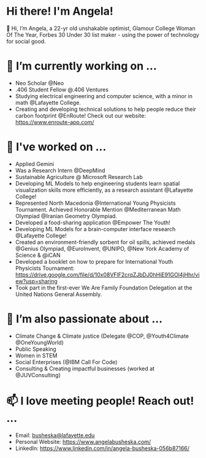 # Hi there! I'm Angela!

👋 Hi, I’m Angela, a 22-yr old unshakable optimist, Glamour College Woman Of The Year, Forbes 30 Under 30 list maker - using the power of technology for social good. 

# 🌱 I’m currently working on ...
- Neo Scholar @Neo
- .406 Student Fellow @.406 Ventures
- Studying electrical engineering and computer science, with a minor in math @Lafayette College.
- Creating and developing technical solutions to help people reduce their carbon footprint @EnRoute! Check out our website: https://www.enroute-app.com/ 

# 👀 I've worked on ...
- Applied Gemini
- Was a Research Intern @DeepMind
- Sustainable Agriculture @ Microsoft Research Lab
- Developing ML Models to help engineering students learn spatial visualization skills more efficiently, as a research assistant @Lafayette College! 
- Represented North Macedonia @International Young Physicists Tournament. Achieved Honorable Mention @Mediterranean Math Olympiad @Iranian Geometry Olympiad.
- Developed a food-sharing application @Empower The Youth!
- Developing ML Models for a brain-computer interface research  @Lafayette College! 
- Created an environment-friendly sorbent for oil spills, achieved medals @Genius Olympiad, @EuroInvent, @UNIPO, @New York Academy of Science & @iCAN
- Developed a booklet on how to prepare for International Youth Physicists Tournament: https://drive.google.com/file/d/10x08VFlF2crqZJbDJ0hHiE91GOl4jHhr/view?usp=sharing
- Took part in the first-ever We Are Family Foundation Delegation at the United Nations General Assembly. 
 
# 💞️ I’m also passionate about ...
- Climate Change & Climate justice (Delegate @COP, @Youth4Climate @OneYoungWorld)
- Public Speaking 
- Women in STEM
- Social Enterprises (@IBM Call For Code)
- Consulting & Creating impactful businesses (worked at @JUVConsulting)

# 📫 I love meeting people! Reach out! ...
- Email: busheska@lafayette.edu 
- Personal Website: https://www.angelabusheska.com/
- LinkedIn: https://www.linkedin.com/in/angela-busheska-056b87166/

<!---
Angelaangie-ai/Angelaangie-ai is a ✨ special ✨ repository because its `README.md` (this file) appears on your GitHub profile.
You can click the Preview link to take a look at your changes.
--->
